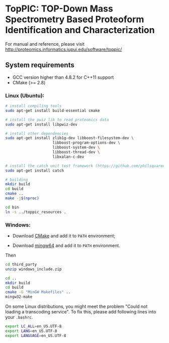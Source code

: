 # TopPIC: TOP-Down Mass Spectrometry Based Proteoform Identification and Characterization

For manual and reference, please visit http://proteomics.informatics.iupui.edu/software/toppic/

## System requirements

* GCC version higher than 4.8.2 for C++11 support
* CMake (>= 2.8)

### Linux (Ubuntu):

```sh
# install compiling tools
sudo apt-get install build-essential cmake

# install the pwiz lib to read proteomics data
sudo apt-get install libpwiz-dev

# install other dependencies
sudo apt-get install zlib1g-dev libboost-filesystem-dev \
                     libboost-program-options-dev \
                     libboost-system-dev \
                     libboost-thread-dev \
                     libxalan-c-dev

# install the catch unit test framework (https://github.com/philsquared/Catch)
sudo apt-get install catch

# building
mkdir build
cd build
cmake ..
make -j$(nproc)

cd bin
ln -s ../toppic_resources .
```

### Windows:

* Download [CMake](https://cmake.org/) and add it to `PATH` environment;

* Download [mingw64](http://sourceforge.net/projects/mingw-w64/files/Toolchains%20targetting%20Win64/Personal%20Builds/mingw-builds/4.8.2/threads-posix/seh/x86_64-4.8.2-release-posix-seh-rt_v3-rev4.7z/download) and add it to `PATH` environment.

Then

```sh
cd third_party
unzip windows_include.zip

cd ..
mkdir build
cd build
cmake -G "MinGW Makefiles" ..
mingw32-make
```

On some Linux distributions, you might meet the problem "Could not loading a transcoding service".
To fix this, please add following lines into your `.bashrc`.

```sh
export LC_ALL=en_US.UTF-8
export LANG=en_US.UTF-8
export LANGUAGE=en_US.UTF-8
 ```

